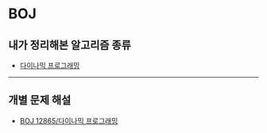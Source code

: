 # BOJ

## 내가 정리해본 알고리즘 종류
+ [다이나믹 프로그래밍](https://slowsure.tistory.com/107)
<hr/>

## 개별 문제 해설
+ [BOJ 12865/다이나믹 프로그래밍](https://slowsure.tistory.com/111)
